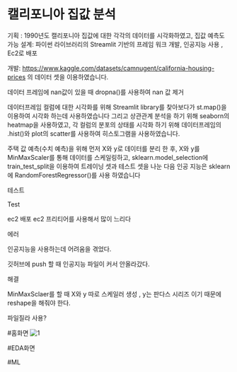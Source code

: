 # 캘리포니아 집값 분석

기획 : 1990년도 캘리포니아 집값에 대한 각각의 데이터를 시각화하였고, 집값 예측도 가능
설계: 파이썬 라이브러리의 Streamlit 기반의 프레임 워크 개발, 인공지능 사용 , Ec2로 배포


개발:  https://www.kaggle.com/datasets/camnugent/california-housing-prices 의 데이터 셋을 이용하였습니다.

데이터 프레임에 nan값이 있을 때 dropna()를 사용하여 nan 값 제거 

데이터프레임 컬럼에 대한 시각화를 위해 Streamlit library를 찾아보다가 st.map()을 이용하여 시각화 하는데 사용하였습니다 
그리고 상관관계 분석을 하기 위해 seaborn의 heatmap을 사용하였고, 각 컬럼의 분포의 상태를 시각화 하기 위해 데이터프레임의 .hist()와 plot의 scatter를 사용하여 히스토그램을 사용하였습니다.

주택 값 예측(수치 예측)을 위해 먼저 X와 y로 데이터를 분리 한 후, X와 y를 MinMaxScaler를 통해 데이터를 스케일링하고,
sklearn.model_selection에 train_test_split을 이용하여 트레이닝 셋과 테스트 셋을 나눈 다음 인공 지능은 sklearn에 RandomForestRegressor()를 사용 하였습니다 

테스트

Test 

ec2 배포
ec2 프리티어를 사용해서 많이 느리다



에러

인공지능을 사용하는데 어려움을 겪었다.

깃허브에 push 할 때 인공지능 파일이 커서 안올라갔다.


해결 

MinMaxSclaer를 할 때 X와 y 따로 스케일러 생성 , y는 판다스 시리즈 이기 때문에 reshape을 해줘야 한다.

파일질라 사용?



#홈화면
![1](https://user-images.githubusercontent.com/96038772/161668858-f847bcba-3e39-492d-8861-8758a663d479.png)

#EDA화면

#ML

